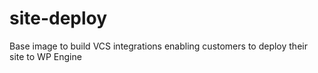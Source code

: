 # site-deploy
Base image to build VCS integrations enabling customers to deploy their site to WP Engine
